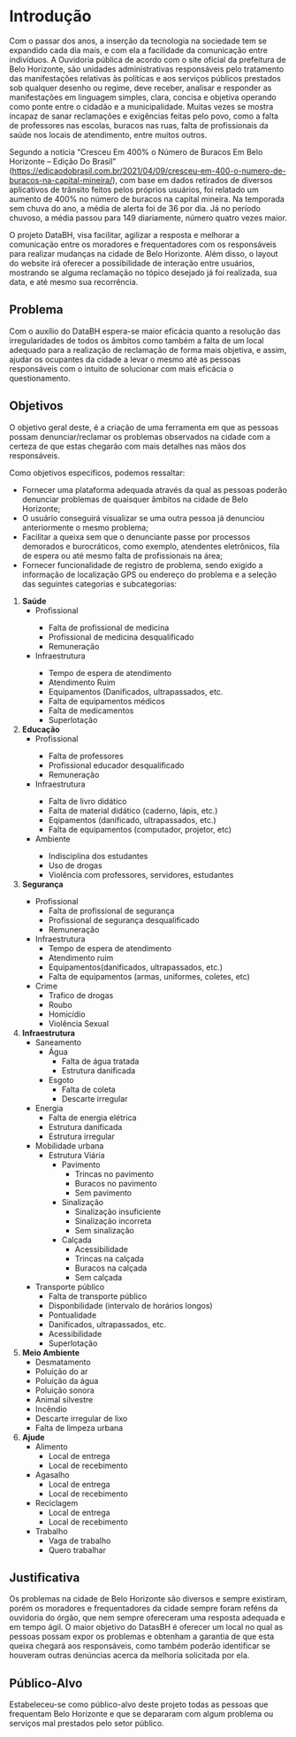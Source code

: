 # Introdução

Com o passar dos anos, a inserção da tecnologia na sociedade tem se
expandido cada dia mais, e com ela a facilidade da comunicação entre indivíduos. A
Ouvidoria pública de acordo com o site oficial da prefeitura de Belo Horizonte, são
unidades administrativas responsáveis pelo tratamento das manifestações relativas
às políticas e aos serviços públicos prestados sob qualquer desenho ou regime, deve
receber, analisar e responder as manifestações em linguagem simples, clara, concisa
e objetiva operando como ponte entre o cidadão e a municipalidade. Muitas vezes se
mostra incapaz de sanar reclamações e exigências feitas pelo povo, como a falta de
professores nas escolas, buracos nas ruas, falta de profissionais da saúde nos locais
de atendimento, entre muitos outros.

Segundo a notícia “Cresceu Em 400% o Número de Buracos Em Belo Horizonte –
Edição Do Brasil” (https://edicaodobrasil.com.br/2021/04/09/cresceu-em-400-o-numero-de-buracos-na-capital-mineira/), com base em dados retirados de diversos aplicativos de trânsito
feitos pelos próprios usuários, foi relatado um aumento de 400% no número de
buracos na capital mineira. Na temporada sem chuva do ano, a média de alerta foi de
36 por dia. Já no período chuvoso, a média passou para 149 diariamente, número
quatro vezes maior.

O projeto DataBH, visa facilitar, agilizar a resposta e melhorar a comunicação
entre os moradores e frequentadores com os responsáveis para realizar mudanças
na cidade de Belo Horizonte. Além disso, o layout do website irá oferecer a
possibilidade de interação entre usuários, mostrando se alguma reclamação no tópico
desejado já foi realizada, sua data, e até mesmo sua recorrência. 


## Problema
Com o auxílio do DataBH espera-se maior eficácia quanto a resolução das
irregularidades de todos os âmbitos como também a falta de um local adequado para
a realização de reclamação de forma mais objetiva, e assim, ajudar os ocupantes da
cidade a levar o mesmo até as pessoas responsáveis com o intuito de solucionar com
mais eficácia o questionamento. 

## Objetivos

O objetivo geral deste, é a criação de uma ferramenta em que as pessoas
possam denunciar/reclamar os problemas observados na cidade com a certeza de
que estas chegarão com mais detalhes nas mãos dos responsáveis.

Como objetivos específicos, podemos ressaltar:

<ul>
 <li> Fornecer uma plataforma adequada através da qual as pessoas poderão
denunciar problemas de quaisquer âmbitos na cidade de Belo Horizonte;
 <li> O usuário conseguirá visualizar se uma outra pessoa já denunciou anteriormente
o mesmo problema;
 <li> Facilitar a queixa sem que o denunciante passe por processos demorados e
burocráticos, como exemplo, atendentes eletrônicos, fila de espera ou até mesmo
falta de profissionais na área;
 <li> Fornecer funcionalidade de registro de problema, sendo exigido a informação de
localização GPS ou endereço do problema e a seleção das seguintes categorias e
subcategorias:
</ul>
 <ol>
 <li><strong>Saúde</strong>
            <ul type="square"><li>Profissional</li>
                <ul>
                    <li>Falta de profissional de medicina</li>
                    <li>Profissional de medicina desqualificado</li>
                    <li>Remuneração
                    </li>
                </ul>
        </ul>
            <ul type="square"><li>Infraestrutura</li>
                <ul>
                    <li>Tempo de espera de atendimento</li>
                    <li>Atendimento Ruim</li>
                    <li>Equipamentos (Danificados, ultrapassados, etc.</li>
                    <li>Falta de equipamentos médicos</li>
                    <li>Falta de medicamentos</li>
                    <li>Superlotação</li>
                </ul>
            </ul>
        </li>
        <li><strong>Educação</strong>
            <ul type="square"><li>Profissional</li> <ul>
                <li>Falta de professores</li>
                <li>Profissional educador desqualificado</li>
                <li>Remuneração</li>
            </ul>
            </ul>
            <ul type="square">
                <li> Infraestrutura</li>
                <ul> <li>Falta de livro didático</li>
                <li>Falta de material didático  (caderno, lápis, etc.)</li>
                <li> Eqipamentos (danificado, ultrapassados, etc.)</li>
            <li>Falta de equipamentos (computador, projetor, etc)</li></ul> 
            </ul>
            <ul type="square">
                <li>Ambiente</li>
            <ul><li>Indisciplina dos estudantes</li>
            <li> Uso de drogas</li>
            <li>Violência com professores, servidores, estudantes</li>
        </ul></ul>
                </ul>
        </li>
        <li><strong>Segurança</strong></li>
        <ul type="Square">
            <li>Profissional
                <ul>
                    <li>Falta de profissional de segurança</li>
                    <li>Profissional de segurança desqualificado</li>
                    <li>Remuneração</li>
                </ul>
            </li>
            <li>Infraestrutura
                <ul>
                    <li>Tempo de espera de atendimento</li>
                    <li>Atendimento ruim</li>
                    <li>Equipamentos(danificados, ultrapassados, etc.)</li>
                    <li>Falta de equipamentos (armas, uniformes, coletes, etc)</li>
                </ul>
            </li>
            <li>Crime
                <ul>
                    <li>Trafico de drogas</li>
                    <li>Roubo</li>
                    <li>Homicídio</li>
                    <li>Violência Sexual</li>
                </ul>
            </li>
        </ul>
    <li><strong>Infraestrutura</strong>
        <ul type="square">
            <li>Saneamento
                <ul>
                    <li>Água
                        <ul>
                            <li>Falta de água tratada</li>
                            <li> Estrutura danificada</li>
                        </ul>
                    </li>
                    <li>Esgoto
                        <ul>
                            <li>Falta de coleta</li>
                            <li>Descarte irregular</li>
                        </ul>
                    </li>
                </ul>
            </li>
            <li>Energia
                <ul>
                    <li>Falta de energia elétrica</li>
                    <li>Estrutura danificada</li>
                    <li>Estrutura irregular</li>
                </ul>
            </li>
            <li>Mobilidade urbana
                <ul>
                    <li>Estrutura Viária
                        <ul>
                            <li>Pavimento
                                <ul>
                                    <li>Trincas no pavimento</li>
                                    <li>Buracos no pavimento</li>
                                    <li>Sem pavimento</li>
                                </ul>
                            </li>
                            <li> Sinalização
                                <ul>
                                    <li>Sinalização insuficiente</li>
                                    <li>Sinalização incorreta</li>
                                    <li>Sem sinalização</li>
                                </ul>
                            </li>
                            <li>Calçada
                                <ul>
                                    <li>Acessibilidade</li>
                                    <li>Trincas na calçada</li>
                                    <li>Buracos na calçada</li>
                                    <li>Sem calçada</li>
                                </ul>
                            </li>
                            </li>
                        </ul>
                    </li>
                </ul>
            </li>
            <li>Transporte público
                <ul>
                    <li>Falta de transporte público</li>
                    <li>Disponbilidade (intervalo de horários longos)</li>
                    <li>Pontualidade</li>
                    <li>Danificados, ultrapassados, etc.</li>
                    <li>Acessibilidade</li>
                    <li>Superlotação</li>
                </ul>
            </li>
        </ul>
    </li>
<li><strong>Meio Ambiente</strong>
    <ul type="square">
        <li>Desmatamento</li>
        <li>Poluição do ar</li>
        <li>Poluição da água</li>
        <li>Poluição sonora</li>
        <li>Animal silvestre</li>
        <li>Incêndio</li>
        <li>Descarte irregular de lixo</li>
        <li>Falta de limpeza urbana</li>
    </ul>
</li>
<li><strong>Ajude</strong>
    <ul type="square">
        <li>Alimento
            <ul>
                <li>Local de entrega</li>
                <li>Local de recebimento</li>
            </ul>
        </li>
        <li>Agasalho 
            <ul>
                <li>Local de entrega</li>
                <li>Local de recebimento</li>
            </ul></li>
        <li>Reciclagem
            <ul>
                <li>Local de entrega</li>
                <li>Local de recebimento</li>
            </ul>
        </li>
        <li>Trabalho
            <ul>
                <li>Vaga de trabalho</li>
                <li>Quero trabalhar
</li>
</ol>
    
## Justificativa

Os problemas na cidade de Belo Horizonte são diversos e sempre existiram,
porém os moradores e frequentadores da cidade sempre foram reféns da ouvidoria
do órgão, que nem sempre ofereceram uma resposta adequada e em tempo ágil. O
maior objetivo do DatasBH é oferecer um local no qual as pessoas possam expor os
problemas e obtenham a garantia de que esta queixa chegará aos responsáveis,
como também poderão identificar se houveram outras denúncias acerca da melhoria
solicitada por ela. 

## Público-Alvo

Estabeleceu-se como público-alvo deste projeto todas as pessoas que
frequentam Belo Horizonte e que se depararam com algum problema ou serviços mal
prestados pelo setor público.
